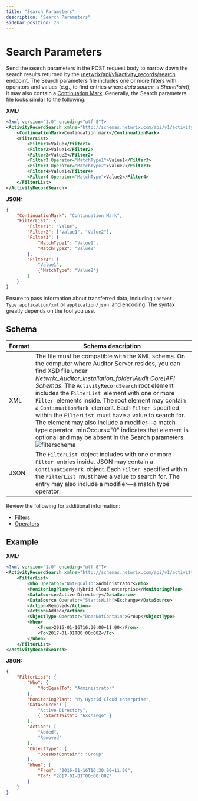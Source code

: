 ```yaml
---
title: "Search Parameters"
description: "Search Parameters"
sidebar_position: 20
---
```


# Search Parameters

Send the search parameters in the POST request body to narrow down the search results returned by
the [/netwrix/api/v1/activity_records/search](/docs/auditor/10.8/api/searchactivityrecords.md) endpoint. The Search
parameters file includes one or more filters with operators and values (e.g., to find entries where
_data source_ is _SharePoint_); it may also contain a [Continuation Mark](/docs/auditor/10.8/api/postdata/continuationmark.md).
Generally, the Search parameters file looks similar to the following:

**XML:**
```xml
<?xml version="1.0" encoding="utf-8"?>
<ActivityRecordSearch xmlns="http://schemas.netwrix.com/api/v1/activity_records/">
    <ContinuationMark>Continuation mark</ContinuationMark>
    <FilterList>
        <Filter1>Value</Filter1>
        <Filter2>Value1</Filter2>
        <Filter2>Value2</Filter2>
        <Filter3 Operator="MatchType1">Value1</Filter3>
        <Filter3 Operator="MatchType2">Value2</Filter3>
        <Filter4>Value1</Filter4>
        <Filter4 Operator="MatchType">Value2</Filter4>
    </FilterList>
</ActivityRecordSearch>
```

**JSON:**
```json
{
    "ContinuationMark": "Continuation Mark",
    "FilterList": {
        "Filter1": "Value",
        "Filter2": ["Value1", "Value2"],
        "Filter3": {
            "MatchType1": "Value1",
            "MatchType2": "Value2"
        },
        "Filter4": [
            "Value1",
            {"MatchType": "Value2"}
        ]
    }
}
```

Ensure to pass information about transferred data, including `Content-Type:application/xml` or
`application/json `and encoding. The syntax greatly depends on the tool you use.

## Schema

| Format | Schema description                                                                                                                                                                                                                                                                                                                                                                                                                                                                                                                                                                                                                                                                                                           |
| ------ | ---------------------------------------------------------------------------------------------------------------------------------------------------------------------------------------------------------------------------------------------------------------------------------------------------------------------------------------------------------------------------------------------------------------------------------------------------------------------------------------------------------------------------------------------------------------------------------------------------------------------------------------------------------------------------------------------------------------------------- |
| XML    | The file must be compatible with the XML schema. On the computer where Auditor Server resides, you can find XSD file under _Netwrix_Auditor_installation_folder\Audit Core\API Schemas_. The `ActivityRecordSearch` root element includes the `FilterList `element with one or more `Filter `elements inside. The root element may contain a `ContinuationMark `element. Each `Filter `specified within the `FilterList `must have a value to search for. The element may also include a modifier—a match type operator. minOccurs="0" indicates that element is optional and may be absent in the Search parameters. ![filterschema](/images/auditor/10.7/api/postdata/filterschema.webp) |
| JSON   | The `FilterList `object includes with one or more `Filter `entries inside. JSON may contain a `ContinuationMark `object. Each `Filter `specified within the `FilterList `must have a value to search for. The entry may also include a modifier—a match type operator.                                                                                                                                                                                                                                                                                                                                                                                                                                                       |

Review the following for additional information:

- [Filters](/docs/auditor/10.8/api/filterreference/filters.md)
- [Operators](/docs/auditor/10.8/api/filterreference/filteroperators.md)

## Example

**XML:**
```xml
<?xml version="1.0" encoding="utf-8"?>
<ActivityRecordSearch xmlns="http://schemas.netwrix.com/api/v1/activity_records/">
    <FilterList>
        <Who Operator="NotEqualTo">Administrator</Who>
        <MonitoringPlan>My Hybrid Cloud enterprise</MonitoringPlan>
        <DataSource>Active Directory</DataSource>
        <DataSource Operator="StartsWith">Exchange</DataSource>
        <Action>Removed</Action>
        <Action>Added</Action>
        <ObjectType Operator="DoesNotContain">Group</ObjectType>
        <When>
            <From>2016-01-16T16:30:00+11:00</From>
            <To>2017-01-01T00:00:00Z</To>
        </When>
    </FilterList>
</ActivityRecordSearch>
```

**JSON:**
```json
{
    "FilterList": {
        "Who": {
            "NotEqualTo": "Administrator"
        },
        "MonitoringPlan": "My Hybrid Cloud enterprise",
        "DataSource": [
            "Active Directory",
            { "StartsWith": "Exchange" }
        ],
        "Action": [
            "Added",
            "Removed"
        ],
        "ObjectType": {
            "DoesNotContain": "Group"
        },
        "When": {
            "From": "2016-01-16T16:30:00+11:00",
            "To": "2017-01-01T00:00:00Z"
        }
    }
}
```
